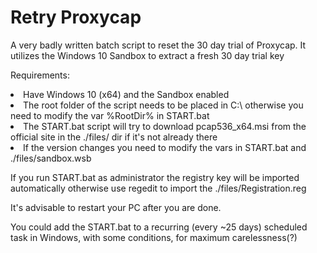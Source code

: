 # Retry Proxycap
A very badly written batch script to reset the 30 day trial of Proxycap. It utilizes the Windows 10 Sandbox to extract a fresh 30 day trial key<br>

Requirements:<br>
<li>Have Windows 10 (x64) and the Sandbox enabled
<li>The root folder of the script needs to be placed in C:\ otherwise you need to modify the var %RootDir% in START.bat
<li>The START.bat script will try to download pcap536_x64.msi from the official site in the ./files/ dir if it's not already there
<li>If the version changes you need to modify the vars in START.bat and ./files/sandbox.wsb

If you run START.bat as administrator the registry key will be imported automatically otherwise use regedit to import the ./files/Registration.reg

It's advisable to restart your PC after you are done.
  
You could add the START.bat to a recurring (every ~25 days) scheduled task in Windows, with some conditions, for maximum carelessness(?)
